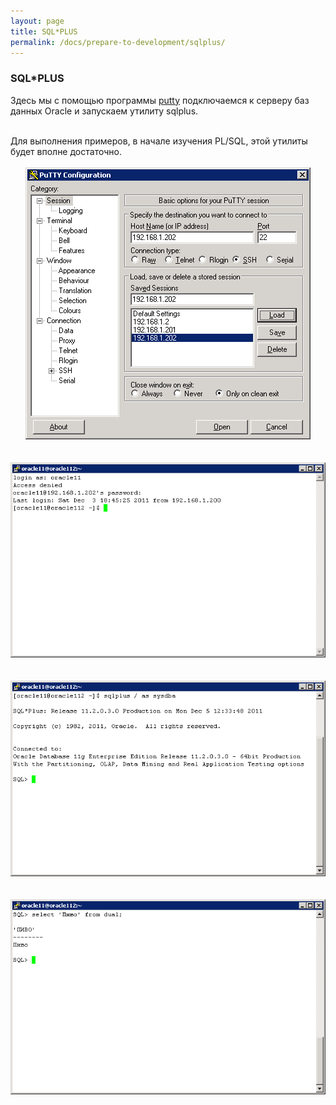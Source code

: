 ```yaml
---
layout: page
title: SQL*PLUS
permalink: /docs/prepare-to-development/sqlplus/
---
```


### SQL*PLUS


Здесь мы с помощью программы  <a href="http://putty.org">putty</a> подключаемся к серверу баз данных Oracle и запускаем утилиту sqlplus.

<br/>
Для выполнения примеров, в начале изучения PL/SQL, этой утилиты будет вполне достаточно.

<br />
<br />


<div align="center">
<img src="putty1.png" border="0" alt="SQL PLUS">
</div>


<br />
<br />

<div align="center">
<img src="putty2.png" border="0" alt="SQL PLUS">
</div>


<br />
<br />

<div align="center">
<img src="putty3.png" border="0" alt="SQL PLUS">
</div>


<br />
<br />

<div align="center">
<img src="putty4.png" border="0" alt="SQL PLUS">
</div>

